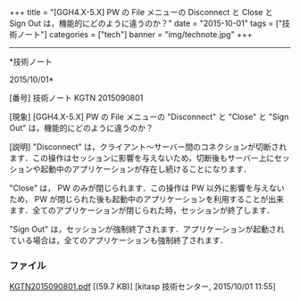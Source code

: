 ﻿+++
title = "[GGH4.X-5.X] PW の File メニューの Disconnect と Close と Sign Out は，機能的にどのように違うのか？"
date = "2015-10-01"
tags = ["技術ノート"]
categories = ["tech"]
banner = "img/technote.jpg"
+++

-----------------------------------------------------------------------------------------------------------------------------

*技術ノート

2015/10/01*


[番号]
技術ノート KGTN 2015090801

[現象]
[GGH4.X-5.X] PW の File メニューの "Disconnect" と "Close" と "Sign
Out" は，機能的にどのように違うのか？

[説明]
"Disconnect"
は，クライアント～サーバー間のコネクションが切断されます．この操作はセッションに影響を与えないため，切断後もサーバー上にセッションや起動中のアプリケーションが存在し続けることになります．

"Close" は， PW のみが閉じられます．この操作は PW
以外に影響を与えないため， PW
が閉じられた後も起動中のアプリケーションを利用することが出来ます．全てのアプリケーションが閉じられた時，セッションが終了します．

"Sign Out"
は，セッションが強制終了されます．アプリケーションが起動されている場合は，全てのアプリケーションも強制終了されます．


### ファイル





[KGTN2015090801.pdf](http://techreport.kitasp.net/attachments/download/2265/KGTN2015090801.pdf)
 [(59.7 KB)] [kitasp 技術センター, 2015/10/01
11:55]
